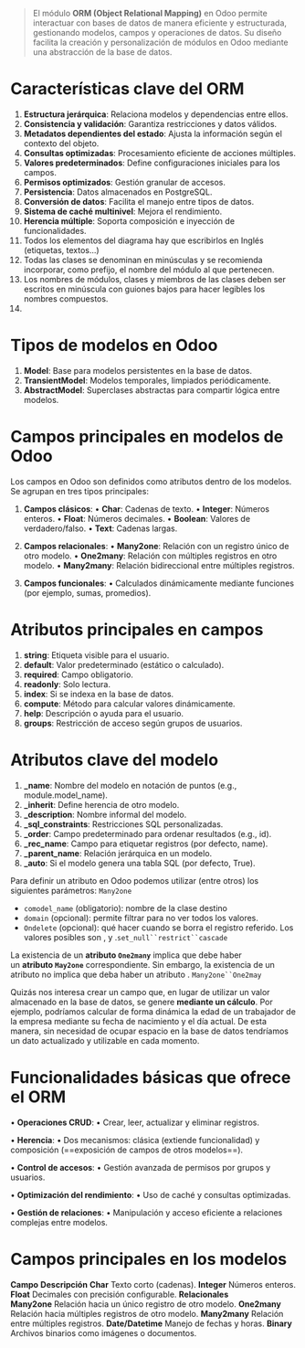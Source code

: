  > El módulo **ORM (Object Relational Mapping)** en Odoo permite interactuar con bases de datos de manera eficiente y estructurada, gestionando modelos, campos y operaciones de datos. Su diseño facilita la creación y personalización de módulos en Odoo mediante una abstracción de la base de datos.

  
# **Características clave del ORM**

1. **Estructura jerárquica**: Relaciona modelos y dependencias entre ellos.
2. **Consistencia y validación**: Garantiza restricciones y datos válidos.
3. **Metadatos dependientes del estado**: Ajusta la información según el contexto del objeto.
4. **Consultas optimizadas**: Procesamiento eficiente de acciones múltiples.
5. **Valores predeterminados**: Define configuraciones iniciales para los campos.
6. **Permisos optimizados**: Gestión granular de accesos.
7. **Persistencia**: Datos almacenados en PostgreSQL.
8. **Conversión de datos**: Facilita el manejo entre tipos de datos.
9. **Sistema de caché multinivel**: Mejora el rendimiento.
10. **Herencia múltiple**: Soporta composición e inyección de funcionalidades.
11. Todos los elementos del diagrama hay que escribirlos en Inglés (etiquetas, textos...)
12. Todas las clases se denominan en minúsculas y se recomienda incorporar, como prefijo, el nombre del módulo al que pertenecen.
13. Los nombres de módulos, clases y miembros de las clases deben ser escritos en minúscula con guiones bajos para hacer legibles los nombres compuestos.
14. 

# **Tipos de modelos en Odoo**

1. **Model**: Base para modelos persistentes en la base de datos.
2. **TransientModel**: Modelos temporales, limpiados periódicamente.
3. **AbstractModel**: Superclases abstractas para compartir lógica entre modelos.
  

# **Campos principales en modelos de Odoo**

Los campos en Odoo son definidos como atributos dentro de los modelos. Se agrupan en tres tipos principales:

1. **Campos clásicos**:
	• **Char**: Cadenas de texto.
	• **Integer**: Números enteros.
	• **Float**: Números decimales.
	• **Boolean**: Valores de verdadero/falso.
	• **Text**: Cadenas largas.

2. **Campos relacionales**:
	• **Many2one**: Relación con un registro único de otro modelo.
	• **One2many**: Relación con múltiples registros en otro modelo.
	• **Many2many**: Relación bidireccional entre múltiples registros.

3. **Campos funcionales**:
	• Calculados dinámicamente mediante funciones (por ejemplo, sumas, promedios).

  
# **Atributos principales en campos**

1. **string**: Etiqueta visible para el usuario.
2. **default**: Valor predeterminado (estático o calculado).
3. **required**: Campo obligatorio.
4. **readonly**: Solo lectura.
5. **index**: Si se indexa en la base de datos.
6. **compute**: Método para calcular valores dinámicamente.
7. **help**: Descripción o ayuda para el usuario.
8. **groups**: Restricción de acceso según grupos de usuarios.


# **Atributos clave del modelo**

1. **_name**: Nombre del modelo en notación de puntos (e.g., module.model_name).
2. **_inherit**: Define herencia de otro modelo.
3. **_description**: Nombre informal del modelo.
4. **_sql_constraints**: Restricciones SQL personalizadas.
5. **_order**: Campo predeterminado para ordenar resultados (e.g., id).
6. **_rec_name**: Campo para etiquetar registros (por defecto, name).
7. **_parent_name**: Relación jerárquica en un modelo.
8. **_auto**: Si el modelo genera una tabla SQL (por defecto, True).

Para definir un atributo en Odoo podemos utilizar (entre otros) los siguientes parámetros: `Many2one`
- `comodel_name` (obligatorio): nombre de la clase destino
- `domain` (opcional): permite filtrar para no ver todos los valores.
- `Ondelete` (opcional): qué hacer cuando se borra el registro referido. Los valores posibles son , y .`set_null``restrict``cascade`

La existencia de un **atributo `One2many`** implica que debe haber un **atributo `May2one`** correspondiente. Sin embargo, la existencia de un atributo no implica que deba haber un atributo . `Many2one``One2may`

Quizás nos interesa crear un campo que, en lugar de utilizar un valor almacenado en la base de datos, se genere **mediante un cálculo**. Por ejemplo, podríamos calcular de forma dinámica la edad de un trabajador de la empresa mediante su fecha de nacimiento y el día actual. De esta manera, sin necesidad de ocupar espacio en la base de datos tendríamos un dato actualizado y utilizable en cada momento.

# **Funcionalidades básicas que ofrece el ORM**

• **Operaciones CRUD**:
	• Crear, leer, actualizar y eliminar registros.

• **Herencia**:
	• Dos mecanismos: clásica (extiende funcionalidad) y composición (==exposición de campos de otros modelos==).

• **Control de accesos**:
	• Gestión avanzada de permisos por grupos y usuarios.

• **Optimización del rendimiento**:
	• Uso de caché y consultas optimizadas.

• **Gestión de relaciones**:
	• Manipulación y acceso eficiente a relaciones complejas entre modelos.

  
# **Campos principales en los modelos**

**Campo** **Descripción**
**Char** Texto corto (cadenas).
**Integer** Números enteros.
**Float** Decimales con precisión configurable.
**Relacionales**  
	**Many2one** Relación hacia un único registro de otro modelo.
	**One2many** Relación hacia múltiples registros de otro modelo.
	**Many2many** Relación entre múltiples registros.
**Date/Datetime** Manejo de fechas y horas.
**Binary** Archivos binarios como imágenes o documentos.